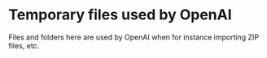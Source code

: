 
# Temporary files used by OpenAI

Files and folders here are used by OpenAI when for instance importing ZIP files, etc.

